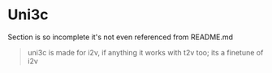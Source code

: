 # Uni3c

Section is so incomplete it's not even referenced from README.md

> uni3c is made for i2v, if anything it works with t2v too;
> its a finetune of i2v
